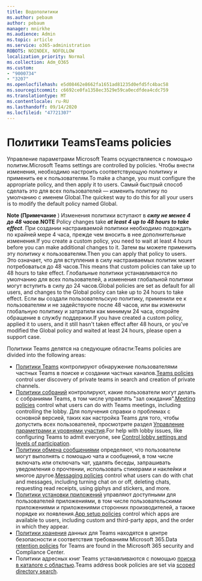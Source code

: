 ```yaml
---
title: Водополитики
ms.author: pebaum
author: pebaum
manager: mnirkhe
ms.audience: Admin
ms.topic: article
ms.service: o365-administration
ROBOTS: NOINDEX, NOFOLLOW
localization_priority: Normal
ms.collection: Adm_O365
ms.custom:
- "9000734"
- "3207"
ms.openlocfilehash: e5d08462e8662fa1651ad81235d0efd5fc4bac58
ms.sourcegitcommit: c6692ce0fa1358ec3529e59ca0ecdfdea4cdc759
ms.translationtype: MT
ms.contentlocale: ru-RU
ms.lasthandoff: 09/14/2020
ms.locfileid: "47721307"
---
```

# <a name="teams-policies"></a><span data-ttu-id="1ea9f-102">Политики Teams</span><span class="sxs-lookup"><span data-stu-id="1ea9f-102">Teams policies</span></span>

<span data-ttu-id="1ea9f-103">Управление параметрами Microsoft Teams осуществляется с помощью политик.</span><span class="sxs-lookup"><span data-stu-id="1ea9f-103">Microsoft Teams settings are controlled by policies.</span></span> <span data-ttu-id="1ea9f-104">Чтобы внести изменения, необходимо настроить соответствующую политику и применить ее к пользователям.</span><span class="sxs-lookup"><span data-stu-id="1ea9f-104">To make a change, you must configure the appropriate policy, and then apply it to users.</span></span> <span data-ttu-id="1ea9f-105">Самый быстрый способ сделать это для всех пользователей — изменить политику по умолчанию с именем Global.</span><span class="sxs-lookup"><span data-stu-id="1ea9f-105">The quickest way to do this for all your users is to modify the default policy named Global.</span></span> 

<span data-ttu-id="1ea9f-106">**Note (Примечание** ) Изменения политики вступают в ***силу не менее 4 до 48 часов***.</span><span class="sxs-lookup"><span data-stu-id="1ea9f-106">**NOTE** Policy changes take ***at least 4 up to 48 hours to take effect***.</span></span> <span data-ttu-id="1ea9f-107">При создании настраиваемой политики необходимо подождать по крайней мере 4 часа, прежде чем вносить в нее дополнительные изменения.</span><span class="sxs-lookup"><span data-stu-id="1ea9f-107">If you create a custom policy, you need to wait at least 4 hours before you can make additional changes to it.</span></span> <span data-ttu-id="1ea9f-108">Затем вы можете применить эту политику к пользователям.</span><span class="sxs-lookup"><span data-stu-id="1ea9f-108">Then you can apply that policy to users.</span></span> <span data-ttu-id="1ea9f-109">Это означает, что для вступления в силу настраиваемых политик может потребоваться до 48 часов.</span><span class="sxs-lookup"><span data-stu-id="1ea9f-109">This means that custom policies can take up to 48 hours to take effect.</span></span> <span data-ttu-id="1ea9f-110">Глобальные политики устанавливаются по умолчанию для всех пользователей, а изменения глобальной политики могут вступить в силу до 24 часов.</span><span class="sxs-lookup"><span data-stu-id="1ea9f-110">Global policies are set as default for all users, and changes to the Global policy can take up to 24 hours to take effect.</span></span> <span data-ttu-id="1ea9f-111">Если вы создали пользовательскую политику, применили ее к пользователям и не задействуюте после 48 часов, или вы изменили глобальную политику и затратили как минимум 24 часа, откройте обращение в службу поддержки.</span><span class="sxs-lookup"><span data-stu-id="1ea9f-111">If you have created a custom policy, applied it to users, and it still hasn't taken effect after 48 hours, or you've modified the Global policy and waited at least 24 hours, please open a support case.</span></span>

<span data-ttu-id="1ea9f-112">Политики Teams делятся на следующие области:</span><span class="sxs-lookup"><span data-stu-id="1ea9f-112">Teams policies are divided into the following areas:</span></span>

- <span data-ttu-id="1ea9f-113">[Политики Teams](https://docs.microsoft.com/MicrosoftTeams/teams-policies) контролируют обнаружение пользователями частных Teams в поиске и создании частных каналов.</span><span class="sxs-lookup"><span data-stu-id="1ea9f-113">[Teams policies](https://docs.microsoft.com/MicrosoftTeams/teams-policies) control user discovery of private teams in search and creation of private channels.</span></span>  
- <span data-ttu-id="1ea9f-114">[Политики собраний](https://docs.microsoft.com/microsoftteams/meeting-policies-in-teams) контролируют, какие пользователи могут делать с собраниями Teams, в том числе управлять "зал ожидания".</span><span class="sxs-lookup"><span data-stu-id="1ea9f-114">[Meeting policies](https://docs.microsoft.com/microsoftteams/meeting-policies-in-teams) control what users can do with Teams meetings, including controlling the lobby.</span></span> <span data-ttu-id="1ea9f-115">Для получения справки о проблемах с основной версией, таких как настройка Teams для того, чтобы допустить всех пользователей, просмотрите раздел [Управление параметрами и уровнями участия](https://docs.microsoft.com/alchemyinsights/bypass-lobby).</span><span class="sxs-lookup"><span data-stu-id="1ea9f-115">For help with lobby issues, like configuring Teams to admit everyone, see [Control lobby settings and levels of participation](https://docs.microsoft.com/alchemyinsights/bypass-lobby).</span></span>
- <span data-ttu-id="1ea9f-116">[Политики обмена сообщениями](https://docs.microsoft.com/microsoftteams/messaging-policies-in-teams) определяют, что пользователи могут выполнять с помощью чата и сообщений, в том числе включать или отключать чат, удалять беседы, запрашивать уведомления о прочтении, использовать стикерами и наклейки и многое другое.</span><span class="sxs-lookup"><span data-stu-id="1ea9f-116">[Messaging policies](https://docs.microsoft.com/microsoftteams/messaging-policies-in-teams) control what users can do with chat and messages, including turning chat on or off, deleting chats, requesting read receipts, using giphys and stickers, and more.</span></span>
- <span data-ttu-id="1ea9f-117">[Политики установки приложений](https://docs.microsoft.com/MicrosoftTeams/teams-app-setup-policies) управляют доступными для пользователей приложениями, в том числе пользовательскими приложениями и приложениями сторонних производителей, а также порядке их появления.</span><span class="sxs-lookup"><span data-stu-id="1ea9f-117">[App setup policies](https://docs.microsoft.com/MicrosoftTeams/teams-app-setup-policies) control which apps are available to users, including custom and third-party apps, and the order in which they appear.</span></span>  
- <span data-ttu-id="1ea9f-118">[Политики хранения](https://docs.microsoft.com/microsoftteams/retention-policies) данных для Teams находятся в центре безопасности и соответствия требованиям Microsoft 365.</span><span class="sxs-lookup"><span data-stu-id="1ea9f-118">Data [retention policies](https://docs.microsoft.com/microsoftteams/retention-policies) for Teams are found in the Microsoft 365 security and Compliance Center.</span></span>
- <span data-ttu-id="1ea9f-119">Политики адресных книг Teams устанавливаются с помощью [поиска в каталоге с областью](https://docs.microsoft.com/MicrosoftTeams/teams-scoped-directory-search).</span><span class="sxs-lookup"><span data-stu-id="1ea9f-119">Teams address book policies are set via [scoped directory search](https://docs.microsoft.com/MicrosoftTeams/teams-scoped-directory-search).</span></span>
